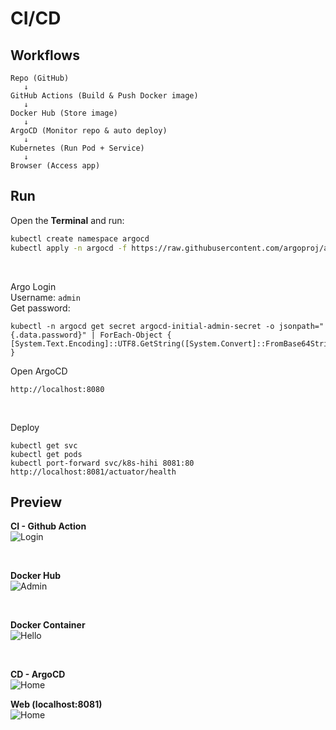 # CI/CD 

## Workflows
```
Repo (GitHub)
   ↓
GitHub Actions (Build & Push Docker image)
   ↓
Docker Hub (Store image)
   ↓
ArgoCD (Monitor repo & auto deploy)
   ↓
Kubernetes (Run Pod + Service)
   ↓
Browser (Access app)
```
## Run
Open the **Terminal** and run:
```bash
kubectl create namespace argocd
kubectl apply -n argocd -f https://raw.githubusercontent.com/argoproj/argo-cd/stable/manifests/install.yaml
```
<br>

Argo Login
<br>
Username: `admin`
<br>
Get password:
```
kubectl -n argocd get secret argocd-initial-admin-secret -o jsonpath="{.data.password}" | ForEach-Object { [System.Text.Encoding]::UTF8.GetString([System.Convert]::FromBase64String($_)) }
```

Open ArgoCD
```
http://localhost:8080
```
<br>

Deploy
```
kubectl get svc
kubectl get pods
kubectl port-forward svc/k8s-hihi 8081:80
http://localhost:8081/actuator/health
```
## Preview
<p align="left">
  <b>CI - Github Action</b><br>
  <img src="https://github.com/HungPhamNoob/INT3236E_1-Enterprise_Application_Development/blob/main/week_7/k8s-hihi/result/ci-github-action.png" alt="Login"/>
</p>
<br>
<p align="left">
  <b>Docker Hub</b><br>
  <img src="https://github.com/HungPhamNoob/INT3236E_1-Enterprise_Application_Development/blob/main/week_7/k8s-hihi/result/docker-hub.png" alt="Admin"/>
</p>
<br>
<p align="left">
  <b>Docker Container</b><br>
  <img src="https://github.com/HungPhamNoob/INT3236E_1-Enterprise_Application_Development/blob/main/week_7/k8s-hihi/result/docker-pod.png" alt="Hello"/>
</p>
<br>
<p align="left">
  <b>CD - ArgoCD</b><br>
  <img src="https://github.com/HungPhamNoob/INT3236E_1-Enterprise_Application_Development/blob/main/week_7/k8s-hihi/result/cd-argocd.png" alt="Home"/>
</p>
<p align="left">
  <b>Web (localhost:8081)</b><br>
  <img src="https://github.com/HungPhamNoob/INT3236E_1-Enterprise_Application_Development/blob/main/week_7/k8s-hihi/result/localhost.png" alt="Home"/>
</p>
